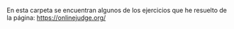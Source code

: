 En esta carpeta se encuentran algunos de los ejercicios que he resuelto de la página: https://onlinejudge.org/
